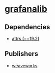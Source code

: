 # [grafanalib](https://pypi.org/project/grafanalib)

## Dependencies
- [attrs (==19.2)](packages/a/attrs.md)



## Publishers
- [weaveworks](https://pypi.org/user/weaveworks)

